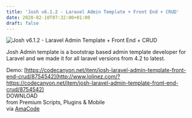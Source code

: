 ```yaml
---
title: 'Josh v6.1.2 - Laravel Admin Template + Front End + CRUD'
date: 2020-02-10T07:32:00+01:00
draft: false
---
```


![Josh v6.1.2 - Laravel Admin Template + Front End + CRUD](http://www.codelist.cc/uploads/posts/2019-12/1577284305_josh.jpg "Josh v6.1.2 - Laravel Admin Template + Front End + CRUD")  
  
Josh Admin template is a bootstrap based admin template developer for Laravel and we made it for all laravel versions from 4.2 to latest.  
  
Demo: [https://codecanyon.net/item/josh-laravel-admin-template-front-end-crud/8754542](http://www.lolinez.com/?https://codecanyon.net/item/josh-laravel-admin-template-front-end-crud/8754542)  
DOWNLOAD  
from Premium Scripts, Plugins & Mobile  
via [AmaCode](https://amazcode.ooo)